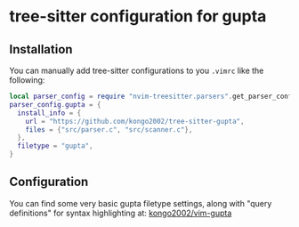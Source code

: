 # tree-sitter configuration for gupta


## Installation

You can manually add tree-sitter configurations to you `.vimrc` like the
following:

```lua
local parser_config = require "nvim-treesitter.parsers".get_parser_configs()
parser_config.gupta = {
  install_info = {
    url = "https://github.com/kongo2002/tree-sitter-gupta",
    files = {"src/parser.c", "src/scanner.c"},
  },
  filetype = "gupta",
}
```


## Configuration

You can find some very basic gupta filetype settings, along with "query
definitions" for syntax highlighting at:
[kongo2002/vim-gupta](https://github.com/kongo2002/vim-gupta)
